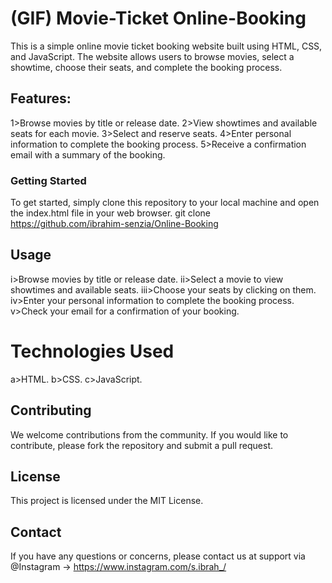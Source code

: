 # (GIF) Movie-Ticket Online-Booking
This is a simple online movie ticket booking website built using HTML, CSS, and JavaScript. The website allows users to browse movies, select a showtime, choose their seats, and complete the booking process.

## Features:
1>Browse movies by title or release date.
2>View showtimes and available seats for each movie.
3>Select and reserve seats.
4>Enter personal information to complete the booking process.
5>Receive a confirmation email with a summary of the booking.

### Getting Started
To get started, simply clone this repository to your local machine and open the index.html file in your web browser.
git clone https://github.com/ibrahim-senzia/Online-Booking

## Usage
i>Browse movies by title or release date.
ii>Select a movie to view showtimes and available seats.
iii>Choose your seats by clicking on them.
iv>Enter your personal information to complete the booking process.
v>Check your email for a confirmation of your booking.

# Technologies Used
a>HTML.
b>CSS.
c>JavaScript.

## Contributing
We welcome contributions from the community. If you would like to contribute, please fork the repository and submit a pull request.

## License
This project is licensed under the MIT License.

## Contact
If you have any questions or concerns, please contact us at support via
@Instagram -> https://www.instagram.com/s.ibrah_/
